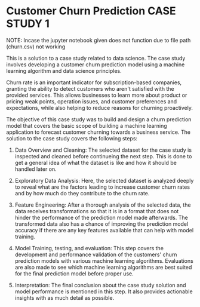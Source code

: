# Customer Churn Prediction CASE STUDY 1 
NOTE: Incase the jupyter notebook given does not function due to file path (churn.csv) not working

This is a solution to a case study related to data science. The case study involves developing a customer churn prediction model using a machine learning algorithm and data science principles.

Churn rate is an important indicator for subscription-based companies, granting the ability to detect customers who aren't satisfied with the provided services. This allows businesses to learn more about product or pricing weak points, operation issues, and customer preferences and expectations, while also helping to reduce reasons for churning proactively.

The objective of this case study was to build and design a churn prediction model that covers the basic scope of building a machine learning application to forecast customer churning towards a business service. The solution to the case study covers the following steps:

1) Data Overview and Cleaning: The selected dataset for the case study is inspected and cleaned before continueing the next step. This is done to get a general idea of what the dataset is like and how it should be handled later on.

2) Exploratory Data Analysis: Here, the selected dataset is analyzed deeply to reveal what are the factors leading to increase customer churn rates and by how much do they contribute to the churn rate.

3) Feature Engineering: After a thorough analysis of the selected data, the data receives transformations so that it is in a format that does not hinder the performance of the prediction model made afterwards. The transformed data also has a chance of improving the prediction model accuracy if there are any key features available that can help with model training. 

4) Model Training, testing, and evaluation: This step covers the development and performance validation of the customers' churn prediction models with various machine learning algorithms. Evaluations are also made to see which machine learning algorithms are best suited for the final prediction model before proper use.

5) Interpretation: The final conclusion about the case study solution and model performance is mentioned in this step. It also provides actionable insights with as much detail as possible.
